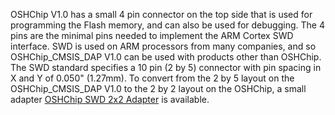 OSHChip&nbsp;V1.0 has a small 4 pin connector on the top side that is
used for programming the Flash memory, and can also be used for
debugging. The 4 pins are the minimal pins needed to implement the ARM
Cortex SWD interface. SWD is used on ARM processors from many
companies, and so OSHChip_CMSIS_DAP&nbsp;V1.0 can be used with
products other than OSHChip. The SWD standard specifies a 10 pin
(2&nbsp;by&nbsp;5) connector with pin spacing in X and Y of 0.050"
(1.27mm). To convert from the 2&nbsp;by&nbsp;5 layout on the
OSHChip_CMSIS_DAP&nbsp;V1.0 to the 2&nbsp;by&nbsp;2 layout on the
OSHChip, a small adapter [OSHChip SWD 2x2
Adapter](/products/OSHChip_SWD_2x2_Adapter.html) is available.
